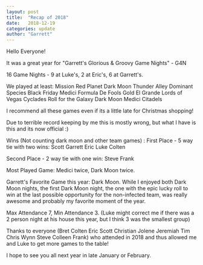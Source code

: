 ```yaml
---
layout: post
title:  "Recap of 2018"
date:   2018-12-19
categories: update
author: "Garrett"
---
```


Hello Everyone!

It was a great year for "Garrett's Glorious & Groovy Game Nights" - G4N

16 Game Nights - 9 at Luke's, 2 at Eric's, 6 at Garrett's.

We played at least:
Mission Red Planet
Dark Moon
Thunder Alley
Dominant Species
Black Friday
Medici
Formula De
Fools Gold
El Grande
Lords of Vegas
Cyclades
Roll for the Galaxy
Dark Moon
Medici
Citadels

I recommend all these games even if its a little late for Christmas shopping!

Due to terrible record keeping by me this is mostly wrong, but what I have is this and its now official  :)

Wins (Not counting dark moon and other team games) :
First Place - 5 way tie with two wins:
Scott
Garrett
Eric
Luke
Colten

Second Place - 2 way tie with one win:
Steve
Frank

Most Played Game:
Medici twice, Dark Moon twice.

Garrett's Favorite Game this year:
Dark Moon.
While I enjoyed both Dark Moon nights, the first Dark Moon night, the one with the epic lucky roll to win at the last possible opportunity for the non-infected team, was really awesome and probably my favorite moment of the year.

Max Attendance 7, Min Attendance 3. (Luke might correct me if there was a 2 person night at his house this year, but I think 3 was the smallest group)

Thanks to everyone
(Bret
Colten
Eric
Scott
Christian
Jolene
Jeremiah
Tim
Chris
Wynn
Steve
Colleen
Frank)
who attended in 2018 and thus allowed me and Luke to get more games to the table!

I hope to see you all next year in late January or February.